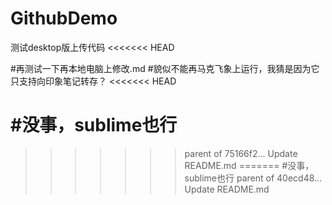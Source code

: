 # GithubDemo
测试desktop版上传代码
<<<<<<< HEAD

#再测试一下再本地电脑上修改.md
#貌似不能再马克飞象上运行，我猜是因为它只支持向印象笔记转存？
<<<<<<< HEAD


#没事，sublime也行
=======
>>>>>>> parent of 75166f2... Update README.md
=======
#没事，sublime也行
>>>>>>> parent of 40ecd48... Update README.md
